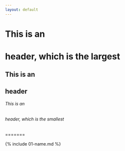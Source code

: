 ```yaml
---
layout: default
---
```


# This is an <h1> header, which is the largest
## This is an <h2> header
###### This is an <h6> header, which is the smallest
=======

{% include 01-name.md %}